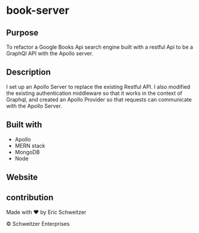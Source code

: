 # book-server

## Purpose
To refactor a Google Books Api search engine built with a restful Api to be a GraphQl API with the Apollo server.

## Description
I set up an Apollo Server to replace the existing Restful API. I also modified the existing authentication middleware so that it works in the context of Graphql, and created an Apollo Provider so that requests can communicate with the Apollo Server.

## Built with
* Apollo
* MERN stack
* MongoDB
* Node


## Website


## contribution
Made with ❤️ by Eric Schweitzer

&copy; Schweitzer Enterprises

<!-- challenge 21/ deep-thoughts is the class activity  -->

<!-- AS AN avid reader
I WANT to search for new books to read
SO THAT I can keep a list of books to purchase -->

<!-- GIVEN a book search engine
WHEN I load the search engine
THEN I am presented with a menu with the options Search for Books and Login/Signup and an input field to search for books and a submit button
WHEN I click on the Search for Books menu option
THEN I am presented with an input field to search for books and a submit button
WHEN I am not logged in and enter a search term in the input field and click the submit button
THEN I am presented with several search results, each featuring a book’s title, author, description, image, and a link to that book on the Google Books site
WHEN I click on the Login/Signup menu option
THEN a modal appears on the screen with a toggle between the option to log in or sign up
WHEN the toggle is set to Signup
THEN I am presented with three inputs for a username, an email address, and a password, and a signup button
WHEN the toggle is set to Login
THEN I am presented with two inputs for an email address and a password and login button
WHEN I enter a valid email address and create a password and click on the signup button
THEN my user account is created and I am logged in to the site
WHEN I enter my account’s email address and password and click on the login button
THEN I the modal closes and I am logged in to the site
WHEN I am logged in to the site
THEN the menu options change to Search for Books, an option to see my saved books, and Logout
WHEN I am logged in and enter a search term in the input field and click the submit button
THEN I am presented with several search results, each featuring a book’s title, author, description, image, and a link to that book on the Google Books site and a button to save a book to my account
WHEN I click on the Save button on a book
THEN that book’s information is saved to my account
WHEN I click on the option to see my saved books
THEN I am presented with all of the books I have saved to my account, each featuring the book’s title, author, description, image, and a link to that book on the Google Books site and a button to remove a book from my account
WHEN I click on the Remove button on a book
THEN that book is deleted from my saved books list
WHEN I click on the Logout button
THEN I am logged out of the site and presented with a menu with the options Search for Books and Login/Signup and an input field to search for books and a submit button -->


<!-- Use the functionality in the user-controller.js as a guide.  -->

<!-- auth.js: Update the auth middleware function to work with the GraphQL API.

server.js: Implement the Apollo Server and apply it to the Express server as middleware.

Schemas directory:

index.js: Export your typeDefs and resolvers.

resolvers.js: Define the query and mutation functionality to work with the Mongoose models. -->

<!-- typeDefs.js: Define the necessary Query and Mutation types:

Query type:

me: Which returns a User type.
Mutation type:

login: Accepts an email and password as parameters; returns an Auth type.

addUser: Accepts a username, email, and password as parameters; returns an Auth type.

saveBook: Accepts a book author's array, description, title, bookId, image, and link as parameters; returns a User type. (Look into creating what's known as an input type to handle all of these parameters!)

removeBook: Accepts a book's bookId as a parameter; returns a User type.

User type:

_id

username

email

bookCount

savedBooks (This will be an array of the Book type.)

Book type:

bookId (Not the _id, but the book's id value returned from Google's Book API.)

authors (An array of strings, as there may be more than one author.)

description

title

image

link

Auth type:

token

user (References the User type.)

Front-End Specifications
You'll need to create the following front-end files:

queries.js: This will hold the query GET_ME, which will execute the me query set up using Apollo Server.

mutations.js:

LOGIN_USER will execute the loginUser mutation set up using Apollo Server.

ADD_USER will execute the addUser mutation.

SAVE_BOOK will execute the saveBook mutation.

REMOVE_BOOK will execute the removeBook mutation.

Additionally, you’ll need to complete the following tasks in each of these front-end files:

App.js: Create an Apollo Provider to make every request work with the Apollo server.

SearchBooks.js:

Use the Apollo useMutation() Hook to execute the SAVE_BOOK mutation in the handleSaveBook() function instead of the saveBook() function imported from the API file.

Make sure you keep the logic for saving the book's ID to state in the try...catch block!

SavedBooks.js:

Remove the useEffect() Hook that sets the state for UserData.

Instead, use the useQuery() Hook to execute the GET_ME query on load and save it to a variable named userData.

Use the useMutation() Hook to execute the REMOVE_BOOK mutation in the handleDeleteBook() function instead of the deleteBook() function that's imported from API file. (Make sure you keep the removeBookId() function in place!)

SignupForm.js: Replace the addUser() functionality imported from the API file with the ADD_USER mutation functionality.

LoginForm.js: Replace the loginUser() functionality imported from the API file with the LOGIN_USER mutation functionality.

Grading Requirements -->